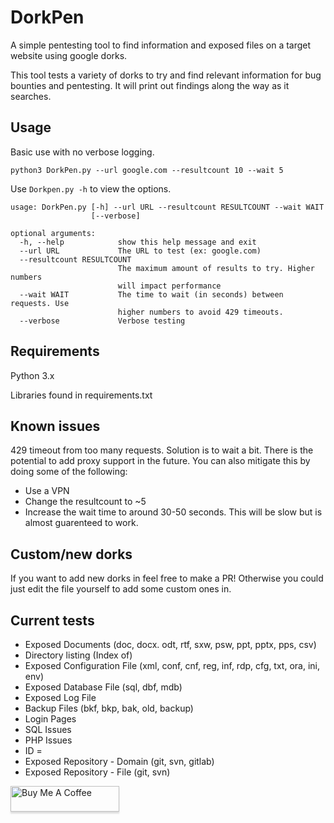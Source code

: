 # DorkPen 
A simple pentesting tool to find information and exposed files on a target website using google dorks.

This tool tests a variety of dorks to try and find relevant information for bug bounties and pentesting. It will print out findings along the way as it searches.

## Usage

Basic use with no verbose logging.

`python3 DorkPen.py --url google.com --resultcount 10 --wait 5`

Use `Dorkpen.py -h` to view the options.

```
usage: DorkPen.py [-h] --url URL --resultcount RESULTCOUNT --wait WAIT
                  [--verbose]

optional arguments:
  -h, --help            show this help message and exit
  --url URL             The URL to test (ex: google.com)
  --resultcount RESULTCOUNT
                        The maximum amount of results to try. Higher numbers
                        will impact performance
  --wait WAIT           The time to wait (in seconds) between requests. Use
                        higher numbers to avoid 429 timeouts.
  --verbose             Verbose testing
```

## Requirements

Python 3.x

Libraries found in requirements.txt

## Known issues

429 timeout from too many requests. Solution is to wait a bit. There is the potential to add proxy support in the future. You can also mitigate this by doing some of the following:

* Use a VPN
* Change the resultcount to ~5
* Increase the wait time to around 30-50 seconds. This will be slow but is almost guarenteed to work.

## Custom/new dorks

If you want to add new dorks in feel free to make a PR! Otherwise you could just edit the file yourself to add some custom ones in.

## Current tests

* Exposed Documents (doc, docx. odt, rtf, sxw, psw, ppt, pptx, pps, csv)
* Directory listing (Index of)
* Exposed Configuration File (xml, conf, cnf, reg, inf, rdp, cfg, txt, ora, ini, env)
* Exposed Database File (sql, dbf, mdb)
* Exposed Log File
* Backup Files (bkf, bkp, bak, old, backup)
* Login Pages
* SQL Issues
* PHP Issues
* ID =
* Exposed Repository - Domain (git, svn, gitlab)
* Exposed Repository - File (git, svn)

<a href="https://www.buymeacoffee.com/ejedev" target="_blank"><img src="https://www.buymeacoffee.com/assets/img/custom_images/orange_img.png" alt="Buy Me A Coffee" style="height: 41px !important;width: 174px !important;box-shadow: 0px 3px 2px 0px rgba(190, 190, 190, 0.5) !important;-webkit-box-shadow: 0px 3px 2px 0px rgba(190, 190, 190, 0.5) !important;" ></a>

